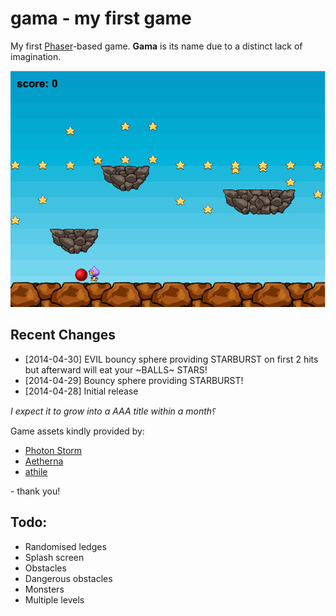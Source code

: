 gama - my first game
====================

My first [Phaser](http://www.photonstorm.com/phaser)-based game. **Gama** is its name due to a distinct lack of imagination.

![gama Screenshot](https://raw.githubusercontent.com/OdinsHat/gama/master/screenshot.png)

Recent Changes
--------------
* [2014-04-30] EVIL bouncy sphere providing STARBURST on first 2 hits but afterward will eat your ~BALLS~ STARS!
* [2014-04-29] Bouncy sphere providing STARBURST!
* [2014-04-28] Initial release

*I expect it to grow into a AAA title within a month⸮*

Game assets kindly provided by:
* [Photon Storm](http://www.photonstorm.com/)
* [Aetherna](http://opengameart.org/content/2d-platform-ground-stone-tiles)
* [athile](http://opengameart.org/content/colored-spheres)

\- thank you!

Todo:
-----
* Randomised ledges
* Splash screen
* Obstacles
* Dangerous obstacles
* Monsters
* Multiple levels

